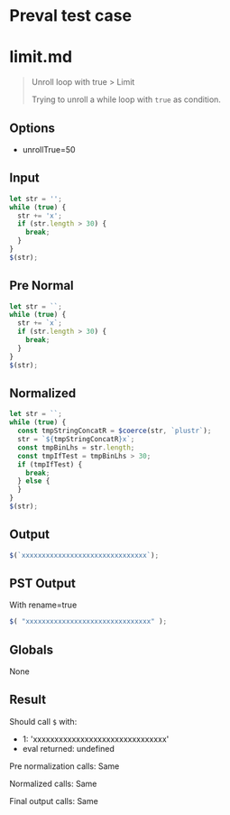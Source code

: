# Preval test case

# limit.md

> Unroll loop with true > Limit
>
> Trying to unroll a while loop with `true` as condition.

## Options

- unrollTrue=50

## Input

`````js filename=intro
let str = '';
while (true) {
  str += 'x';
  if (str.length > 30) {
    break;
  }
}
$(str);
`````

## Pre Normal

`````js filename=intro
let str = ``;
while (true) {
  str += `x`;
  if (str.length > 30) {
    break;
  }
}
$(str);
`````

## Normalized

`````js filename=intro
let str = ``;
while (true) {
  const tmpStringConcatR = $coerce(str, `plustr`);
  str = `${tmpStringConcatR}x`;
  const tmpBinLhs = str.length;
  const tmpIfTest = tmpBinLhs > 30;
  if (tmpIfTest) {
    break;
  } else {
  }
}
$(str);
`````

## Output

`````js filename=intro
$(`xxxxxxxxxxxxxxxxxxxxxxxxxxxxxxx`);
`````

## PST Output

With rename=true

`````js filename=intro
$( "xxxxxxxxxxxxxxxxxxxxxxxxxxxxxxx" );
`````

## Globals

None

## Result

Should call `$` with:
 - 1: 'xxxxxxxxxxxxxxxxxxxxxxxxxxxxxxx'
 - eval returned: undefined

Pre normalization calls: Same

Normalized calls: Same

Final output calls: Same
